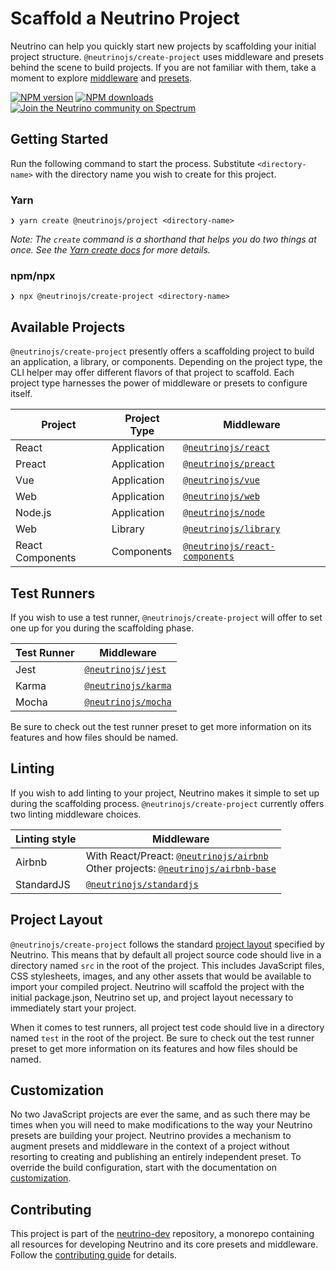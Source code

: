 # Scaffold a Neutrino Project

Neutrino can help you quickly start new projects by scaffolding your initial project structure.
`@neutrinojs/create-project` uses middleware and presets behind the scene to build projects. If you are not
familiar with them, take a moment to explore [middleware](../../middleware)
and [presets](../../presets).

[![NPM version][npm-image]][npm-url]
[![NPM downloads][npm-downloads]][npm-url]
[![Join the Neutrino community on Spectrum][spectrum-image]][spectrum-url]

## Getting Started

Run the following command to start the process. Substitute `<directory-name>` with the directory name you wish to create for this project.

### Yarn

```
❯ yarn create @neutrinojs/project <directory-name>
```

_Note: The `create` command is a shorthand that helps you do two things at once. See the [Yarn create docs](https://yarnpkg.com/lang/en/docs/cli/create) for more details._

### npm/npx

```
❯ npx @neutrinojs/create-project <directory-name>
```

## Available Projects

`@neutrinojs/create-project` presently offers a scaffolding project to build an application, a library,
or components. Depending on the project type, the CLI helper may offer different flavors
of that project to scaffold. Each project type harnesses the power of middleware or presets to configure itself.

| Project | Project Type | Middleware |
| --- | --- | --- |
| React | Application | [`@neutrinojs/react`](../react) |
| Preact | Application | [`@neutrinojs/preact`](../preact) |
| Vue | Application | [`@neutrinojs/vue`](../vue) |
| Web | Application | [`@neutrinojs/web`](../web) |
| Node.js | Application | [`@neutrinojs/node`](../node) |
| Web | Library | [`@neutrinojs/library`](../node) |
| React Components | Components | [`@neutrinojs/react-components`](../react-components) |

## Test Runners

If you wish to use a test runner, `@neutrinojs/create-project` will offer to set one up for you during
the scaffolding phase.

| Test Runner | Middleware |
| --- | --- |
| Jest | [`@neutrinojs/jest`](../jest) |
| Karma | [`@neutrinojs/karma`](../karma) |
| Mocha | [`@neutrinojs/mocha`](../mocha) |

Be sure to check out the test runner preset to get more information on its features and how files should be named.

## Linting

If you wish to add linting to your project, Neutrino makes it simple to set up during the scaffolding
process. `@neutrinojs/create-project` currently offers two linting middleware choices.

| Linting style | Middleware |
| --- | --- |
| Airbnb | With React/Preact: [`@neutrinojs/airbnb`](../airbnb) <br /> Other projects: [`@neutrinojs/airbnb-base`](../airbnb-base) |
| StandardJS | [`@neutrinojs/standardjs`](../standardjs) |

## Project Layout

`@neutrinojs/create-project` follows the standard [project layout](../../project-layout) specified by Neutrino. This
means that by default all project source code should live in a directory named `src` in the root of the
project. This includes JavaScript files, CSS stylesheets, images, and any other assets that would be available
to import your compiled project. Neutrino will scaffold the project with the initial package.json, Neutrino set up,
and project layout necessary to immediately start your project.

When it comes to test runners, all project test code should live in a directory named `test` in the
root of the project. Be sure to check out the test runner preset to get more information on its
features and how files should be named.

## Customization

No two JavaScript projects are ever the same, and as such there may be times when you will need to make modifications
to the way your Neutrino presets are building your project. Neutrino provides a mechanism to augment presets and
middleware in the context of a project without resorting to creating and publishing an entirely independent preset.
To override the build configuration, start with the documentation
on [customization](../../customization).

## Contributing

This project is part of the [neutrino-dev](https://github.com/mozilla-neutrino/neutrino-dev) repository, a monorepo
containing all resources for developing Neutrino and its core presets and middleware. Follow the
[contributing guide](../../contributing) for details.

[npm-image]: https://img.shields.io/npm/v/@neutrinojs/create-project.svg
[npm-downloads]: https://img.shields.io/npm/dt/@neutrinojs/create-project.svg
[npm-url]: https://npmjs.org/package/@neutrinojs/create-project
[spectrum-image]: https://withspectrum.github.io/badge/badge.svg
[spectrum-url]: https://spectrum.chat/neutrino
